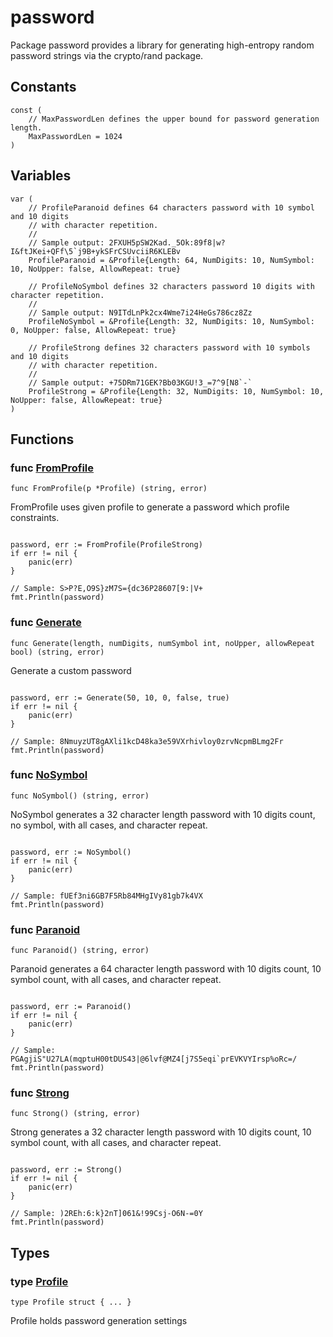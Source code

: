 # password

Package password provides a library for generating high-entropy random
password strings via the crypto/rand package.

## Constants

```golang
const (
    // MaxPasswordLen defines the upper bound for password generation length.
    MaxPasswordLen = 1024
)
```

## Variables

```golang
var (
    // ProfileParanoid defines 64 characters password with 10 symbol and 10 digits
    // with character repetition.
    //
    // Sample output: 2FXUH5pSW2Kad._5Ok:89f8|w?I&ftJKei+QFf\5`j9B+ykSFrCSUvciiR6KLEBv
    ProfileParanoid = &Profile{Length: 64, NumDigits: 10, NumSymbol: 10, NoUpper: false, AllowRepeat: true}

    // ProfileNoSymbol defines 32 characters password 10 digits with character repetition.
    //
    // Sample output: N9ITdLnPk2cx4Wme7i24HeGs786cz8Zz
    ProfileNoSymbol = &Profile{Length: 32, NumDigits: 10, NumSymbol: 0, NoUpper: false, AllowRepeat: true}

    // ProfileStrong defines 32 characters password with 10 symbols and 10 digits
    // with character repetition.
    //
    // Sample output: +75DRm71GEK?Bb03KGU!3_=7^9[N8`-`
    ProfileStrong = &Profile{Length: 32, NumDigits: 10, NumSymbol: 10, NoUpper: false, AllowRepeat: true}
)
```

## Functions

### func [FromProfile](generator.go#L37)

`func FromProfile(p *Profile) (string, error)`

FromProfile uses given profile to generate a password which profile constraints.

```golang

password, err := FromProfile(ProfileStrong)
if err != nil {
    panic(err)
}

// Sample: S>P?E,O9S}zM7S={dc36P28607[9:|V+
fmt.Println(password)

```

### func [Generate](generator.go#L16)

`func Generate(length, numDigits, numSymbol int, noUpper, allowRepeat bool) (string, error)`

Generate a custom password

```golang

password, err := Generate(50, 10, 0, false, true)
if err != nil {
    panic(err)
}

// Sample: 8NmuyzUT8gAXli1kcD48ka3e59VXrhivloy0zrvNcpmBLmg2Fr
fmt.Println(password)

```

### func [NoSymbol](generator.go#L55)

`func NoSymbol() (string, error)`

NoSymbol generates a 32 character length password with 10 digits count,
no symbol, with all cases, and character repeat.

```golang

password, err := NoSymbol()
if err != nil {
    panic(err)
}

// Sample: fUEf3ni6GB7F5Rb84MHgIVy81gb7k4VX
fmt.Println(password)

```

### func [Paranoid](generator.go#L49)

`func Paranoid() (string, error)`

Paranoid generates a 64 character length password with 10 digits count,
10 symbol count, with all cases, and character repeat.

```golang

password, err := Paranoid()
if err != nil {
    panic(err)
}

// Sample: PGAgjiS"U27LA(mqptuH00tDUS43|@6lvf@MZ4[j7S5eqi`prEVKVYIrsp%oRc=/
fmt.Println(password)

```

### func [Strong](generator.go#L61)

`func Strong() (string, error)`

Strong generates a 32 character length password with 10 digits count,
10 symbol count, with all cases, and character repeat.

```golang

password, err := Strong()
if err != nil {
    panic(err)
}

// Sample: )2REh:6:k}2nT]061&!99Csj-O6N-=0Y
fmt.Println(password)

```

## Types

### type [Profile](profile.go#L4)

`type Profile struct { ... }`

Profile holds password generation settings


